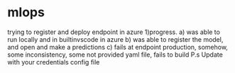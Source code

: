 # mlops
trying to register and deploy endpoint in azure
1)progress.
a) was able to run locally and in builtinvscode in azure
b) was able to register the model, and open and make a predictions
c) fails at endpoint production, somehow, some inconsistency, some not provided yaml file, fails to build
P.s Update with your credentials config file
